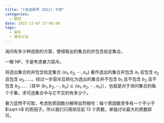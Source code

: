 ```yaml
---
title: "[省选联考 2022] 卡牌"
categories:
  - 题目
date: 2023-11-07 17:06:08
tags:
  - 容斥
  - 根号分治
---
```

询问有多少种选取的方案，使得取出的集合的并包含给定集合。

一眼 NP，于是考虑暴力容斥。

将选出集合的并包含给定集合 $\{a_1,a_2,\cdots,a_n\}$ 看作选出的集合并包含 $a_1$ 且包含 $a_2$ 且包含 $a_3$……。经过一步容斥后转化为选出的集合并不包含 $b_1$ 且不包含 $b_2$ 且不包含 $b_3$……（其中 $\{b_1,b_2,\cdots,b_n\}\subseteq\{a_1,a_2,\cdots,a_n\}$），也就是对于询问集合的每个子集，求可选集合中与它不交的有多少个。

暴力显然不可取，考虑到质因数分解带自然根号：每个质因数至多有一个不小于 $\sqrt n$ 的质因子。所以我们只用状压前 13 个质数，单独讨论最大的质数即可。